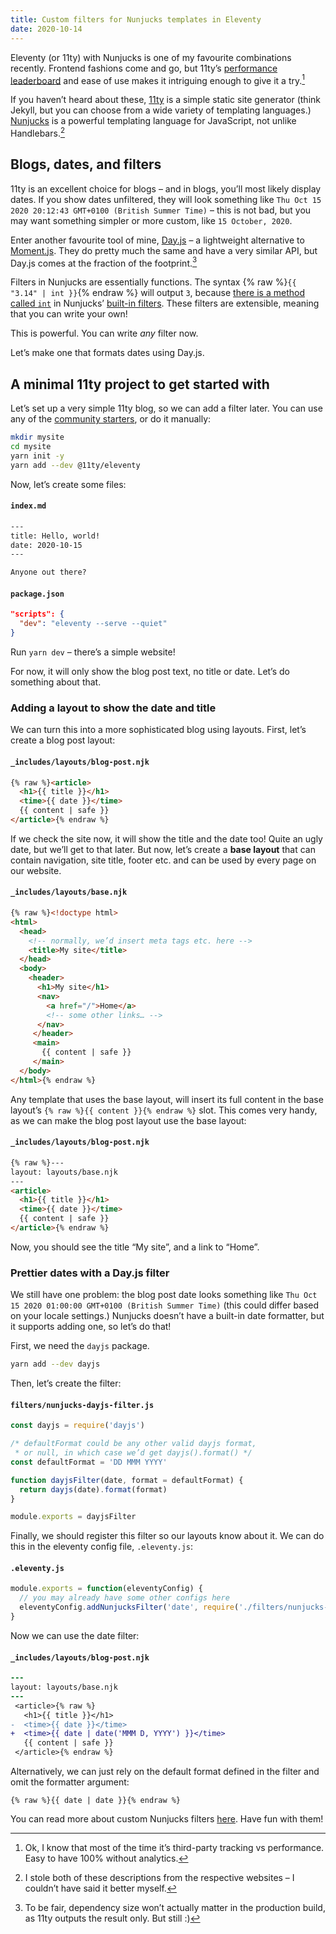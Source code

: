 ```yaml
---
title: Custom filters for Nunjucks templates in Eleventy
date: 2020-10-14
---
```


Eleventy (or 11ty) with Nunjucks is one of my favourite combinations recently. Frontend fashions come and go, but 11ty’s [performance leaderboard](https://www.11ty.dev/speedlify/) and ease of use makes it intriguing enough to give it a try.[^1]

If you haven’t heard about these, [11ty](https://www.11ty.dev/) is a simple static site generator (think Jekyll, but you can choose from a wide variety of templating languages.) [Nunjucks](https://mozilla.github.io/nunjucks/) is a powerful templating language for JavaScript, not unlike Handlebars.[^2]

## Blogs, dates, and filters

11ty is an excellent choice for blogs – and in blogs, you’ll most likely display dates. If you show dates unfiltered, they will look something like `Thu Oct 15 2020 20:12:43 GMT+0100 (British Summer Time)` – this is not bad, but you may want something simpler or more custom, like `15 October, 2020`.

Enter another favourite tool of mine, [Day.js](https://day.js.org/) – a lightweight alternative to [Moment.js](https://momentjs.com/). They do pretty much the same and have a very similar API, but Day.js comes at the fraction of the footprint.[^3]

Filters in Nunjucks are essentially functions. The syntax {% raw %}`{{ "3.14" | int }}`{% endraw %} will output `3`, because [there is a method called `int`](https://github.com/mozilla/nunjucks/blob/master/nunjucks/src/filters.js#L635) in Nunjucks’ [built-in filters](https://mozilla.github.io/nunjucks/templating.html#builtin-filters). These filters are extensible, meaning that you can write your own!

This is powerful. You can write _any_ filter now.

Let’s make one that formats dates using Day.js.

## A minimal 11ty project to get started with

Let’s set up a very simple 11ty blog, so we can add a filter later. You can use any of the [community starters](https://www.11ty.dev/docs/starter/), or do it manually:

```sh
mkdir mysite
cd mysite
yarn init -y
yarn add --dev @11ty/eleventy
```

Now, let’s create some files:

#### `index.md`
```html
---
title: Hello, world!
date: 2020-10-15
---

Anyone out there?
```

#### `package.json`
```json
"scripts": {
  "dev": "eleventy --serve --quiet"
}
```

Run `yarn dev` – there’s a simple website!

For now, it will only show the blog post text, no title or date. Let’s do something about that.

### Adding a layout to show the date and title

We can turn this into a more sophisticated blog using layouts. First, let’s create a blog post layout:

#### `_includes/layouts/blog-post.njk`
```html
{% raw %}<article>
  <h1>{{ title }}</h1>
  <time>{{ date }}</time>
  {{ content | safe }}
</article>{% endraw %}
```

If we check the site now, it will show the title and the date too! Quite an ugly date, but we’ll get to that later. But now, let’s create a **base layout** that can contain navigation, site title, footer etc. and can be used by every page on our website.

#### `_includes/layouts/base.njk`
```html
{% raw %}<!doctype html>
<html>
  <head>
    <!-- normally, we’d insert meta tags etc. here -->
    <title>My site</title>
  </head>
  <body>
    <header>
      <h1>My site</h1>
      <nav>
        <a href="/">Home</a>
        <!-- some other links… -->
      </nav>
     </header>
     <main>
       {{ content | safe }}
     </main>
  </body>
</html>{% endraw %}
```

Any template that uses the base layout, will insert its full content in the base layout’s `{% raw %}{{ content }}{% endraw %}` slot. This comes very handy, as we can make the blog post layout use the base layout:

#### `_includes/layouts/blog-post.njk`
```html
{% raw %}---
layout: layouts/base.njk
---
<article>
  <h1>{{ title }}</h1>
  <time>{{ date }}</time>
  {{ content | safe }}
</article>{% endraw %}
```

Now, you should see the title “My site”, and a link to “Home”.

### Prettier dates with a Day.js filter

We still have one problem: the blog post date looks something like `Thu Oct 15 2020 01:00:00 GMT+0100 (British Summer Time)` (this could differ based on your locale settings.) Nunjucks doesn’t have a built-in date formatter, but it supports adding one, so let’s do that!

First, we need the `dayjs` package.
```sh
yarn add --dev dayjs
```

Then, let’s create the filter:

#### `filters/nunjucks-dayjs-filter.js`
```js
const dayjs = require('dayjs')

/* defaultFormat could be any other valid dayjs format,
 * or null, in which case we’d get dayjs().format() */
const defaultFormat = 'DD MMM YYYY'

function dayjsFilter(date, format = defaultFormat) {
  return dayjs(date).format(format)
}

module.exports = dayjsFilter
```

Finally, we should register this filter so our layouts know about it. We can do this in the eleventy config file, `.eleventy.js`:

#### `.eleventy.js`
```js
module.exports = function(eleventyConfig) {
  // you may already have some other configs here
  eleventyConfig.addNunjucksFilter('date', require('./filters/nunjucks-dayjs-filter'))
}
```

Now we can use the date filter:

#### `_includes/layouts/blog-post.njk`
```diff
---
layout: layouts/base.njk
---
 <article>{% raw %}
   <h1>{{ title }}</h1>
-  <time>{{ date }}</time>
+  <time>{{ date | date('MMM D, YYYY') }}</time>
   {{ content | safe }}
 </article>{% endraw %}
```

Alternatively, we can just rely on the default format defined in the filter and omit the formatter argument:

```njk
{% raw %}{{ date | date }}{% endraw %}
```

You can read more about custom Nunjucks filters [here](https://mozilla.github.io/nunjucks/api#custom-filters). Have fun with them!

[^1]: Ok, I know that most of the time it’s third-party tracking vs performance. Easy to have 100% without analytics.  
[^2]: I stole both of these descriptions from the respective websites – I couldn’t have said it better myself.  
[^3]: To be fair, dependency size won’t actually matter in the production build, as 11ty outputs the result only. But still :)  

